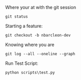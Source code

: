 Where your at with the git session
```
git status
```

Starting a feature:
```
git checkout -b nbarcleon-dev
```

Knowing where you are
```
git log --all --oneline --graph
```

Run Test Script:
```
python scripts\test.py
```
